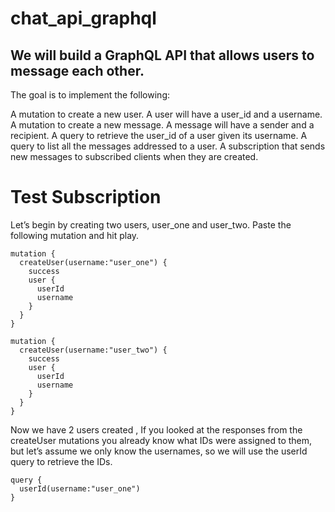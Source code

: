 # chat_api_graphql


## We will build a GraphQL API that allows users to message each other. 

The goal is to implement the following:

A mutation to create a new user. A user will have a user_id and a username.
A mutation to create a new message. A message will have a sender and a recipient.
A query to retrieve the user_id of a user given its username.
A query to list all the messages addressed to a user.
A subscription that sends new messages to subscribed clients when they are created.


# Test Subscription
Let’s begin by creating two users, user_one and user_two. Paste the following mutation and hit play.

```
mutation {
  createUser(username:"user_one") {
    success
    user {
      userId
      username
    }
  }
}
```
```
mutation {
  createUser(username:"user_two") {
    success
    user {
      userId
      username
    }
  }
}
```
Now we have 2 users created , If you looked at the responses from the createUser mutations you already know what IDs were assigned to them, but let’s assume we only know the usernames, so we will use the userId query to retrieve the IDs.

```
query {
  userId(username:"user_one")
}
```
